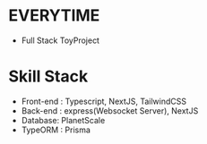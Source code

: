 # EVERYTIME

- Full Stack ToyProject

# Skill Stack

- Front-end : Typescript, NextJS, TailwindCSS
- Back-end : express(Websocket Server), NextJS
- Database: PlanetScale
- TypeORM : Prisma
